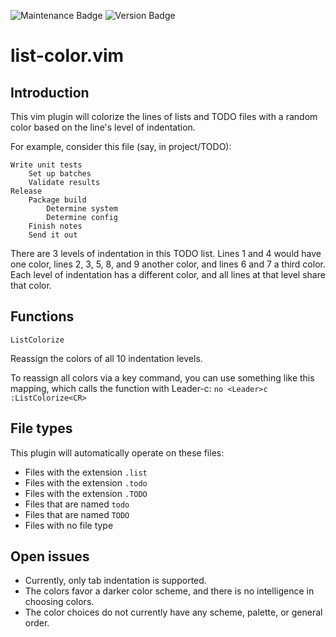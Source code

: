 ![Maintenance Badge](https://img.shields.io/badge/Maintained-yes-success)
![Version Badge](https://img.shields.io/badge/Version-1.2-informational)

# list-color.vim


## Introduction
This vim plugin will colorize the lines of lists and TODO files
with a random color based on the line's level of indentation.

For example, consider this file (say, in project/TODO):
```
Write unit tests
	Set up batches
	Validate results
Release
	Package build
		Determine system
		Determine config
	Finish notes
	Send it out
```

There are 3 levels of indentation in this TODO list. Lines 1 and 4 would have
one color, lines 2, 3, 5, 8, and 9 another color, and lines 6 and 7 a third
color. Each level of indentation has a different color, and all lines at that
level share that color.


## Functions
```
ListColorize
```
Reassign the colors of all 10 indentation levels.

To reassign all colors via a key command, you can use something like this mapping, which calls the function with Leader-c:
`no <Leader>c :ListColorize<CR>`


## File types
This plugin will automatically operate on these files:
* Files with the extension `.list`
* Files with the extension `.todo`
* Files with the extension `.TODO`
* Files that are named `todo`
* Files that are named `TODO`
* Files with no file type


## Open issues
- Currently, only tab indentation is supported.
- The colors favor a darker color scheme, and there is no intelligence in choosing colors.
- The color choices do not currently have any scheme, palette, or general order.
